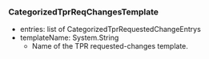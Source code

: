 ### CategorizedTprReqChangesTemplate
- entries: list of CategorizedTprRequestedChangeEntrys
- templateName: System.String
  - Name of the TPR requested-changes template.
